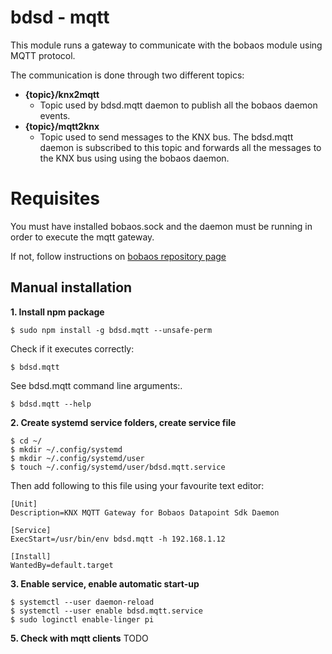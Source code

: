 # bdsd - mqtt

This module runs a gateway to communicate with the bobaos module using MQTT protocol.

The communication is done through two different topics:

* **{topic}/knx2mqtt**
  * Topic used by bdsd.mqtt daemon to publish all the bobaos daemon events. 
* **{topic}/mqtt2knx**
  * Topic used to send messages to the KNX bus. The bdsd.mqtt daemon is subscribed to this topic and forwards all the messages to the KNX bus using using the bobaos daemon.


# Requisites

You must have installed bobaos.sock and the daemon must be running in order to execute the mqtt gateway.

If not, follow instructions on [bobaos repository page](https://github.com/shabunin/bobaos#installation)


## Manual installation

**1. Install npm package**

```
$ sudo npm install -g bdsd.mqtt --unsafe-perm
```

Check if it executes correctly:

```
$ bdsd.mqtt
```

See bdsd.mqtt command line arguments:.

```
$ bdsd.mqtt --help
```

**2. Create systemd service folders, create service file**

```
$ cd ~/
$ mkdir ~/.config/systemd
$ mkdir ~/.config/systemd/user
$ touch ~/.config/systemd/user/bdsd.mqtt.service
```

Then add following to this file using your favourite text editor:

```
[Unit]
Description=KNX MQTT Gateway for Bobaos Datapoint Sdk Daemon

[Service]
ExecStart=/usr/bin/env bdsd.mqtt -h 192.168.1.12

[Install]
WantedBy=default.target
```

**3. Enable service, enable automatic start-up**

```
$ systemctl --user daemon-reload
$ systemctl --user enable bdsd.mqtt.service
$ sudo loginctl enable-linger pi
```


**5. Check with mqtt clients**
TODO

